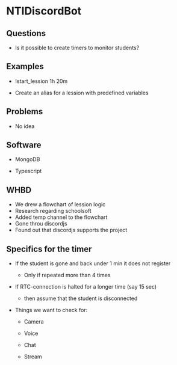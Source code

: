 # NTIDiscordBot

## Questions

- Is it possible to create timers to monitor students?

## Examples

- !start_lession 1h 20m

- Create an alias for a lession with predefined variables


## Problems

- No idea

## Software

- MongoDB

- Typescript


## WHBD

- We drew a flowchart of lession logic
- Research regarding schoolsoft
- Added temp channel to the flowchart
- Gone throu discordjs
- Found out that discordjs supports the project

## Specifics for the timer

- If the student is gone and back under 1 min it does not register
  - Only if repeated more than 4 times
- If RTC-connection is halted for a longer time (say 15 sec)
  - then assume that the student is disconnected

- Things we want to check for:

  - Camera

  - Voice

  - Chat

  - Stream
